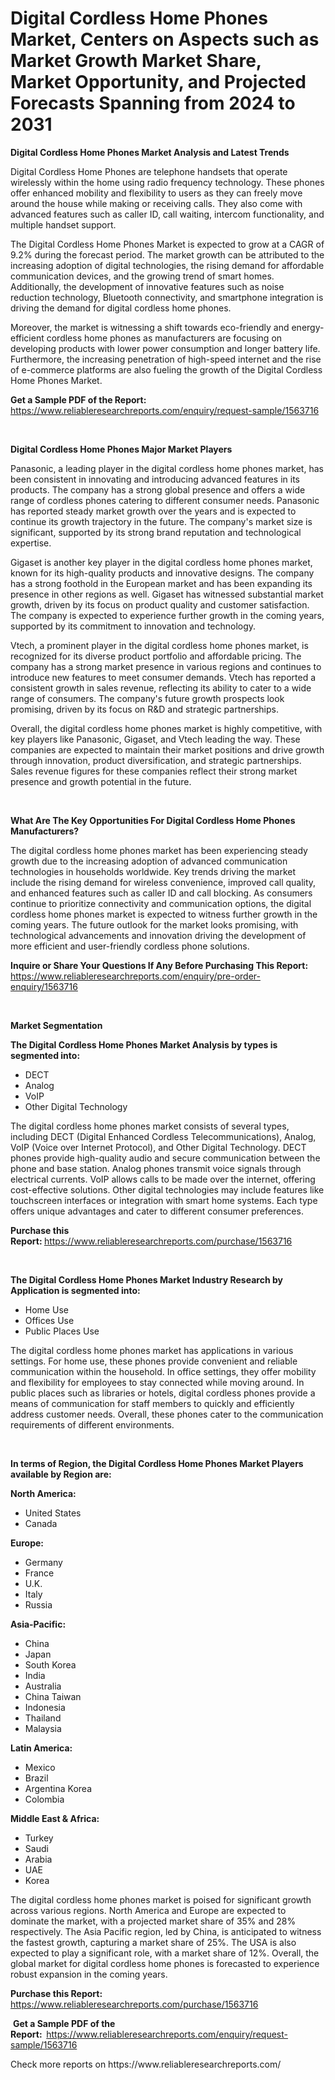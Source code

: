 <p><h1>Digital Cordless Home Phones Market, Centers on Aspects such as Market Growth Market Share, Market Opportunity, and Projected Forecasts Spanning from 2024 to 2031</h1></p><p><strong>Digital Cordless Home Phones Market Analysis and Latest Trends</strong></p>
<p><p>Digital Cordless Home Phones are telephone handsets that operate wirelessly within the home using radio frequency technology. These phones offer enhanced mobility and flexibility to users as they can freely move around the house while making or receiving calls. They also come with advanced features such as caller ID, call waiting, intercom functionality, and multiple handset support.</p><p>The Digital Cordless Home Phones Market is expected to grow at a CAGR of 9.2% during the forecast period. The market growth can be attributed to the increasing adoption of digital technologies, the rising demand for affordable communication devices, and the growing trend of smart homes. Additionally, the development of innovative features such as noise reduction technology, Bluetooth connectivity, and smartphone integration is driving the demand for digital cordless home phones.</p><p>Moreover, the market is witnessing a shift towards eco-friendly and energy-efficient cordless home phones as manufacturers are focusing on developing products with lower power consumption and longer battery life. Furthermore, the increasing penetration of high-speed internet and the rise of e-commerce platforms are also fueling the growth of the Digital Cordless Home Phones Market.</p></p>
<p><strong>Get a Sample PDF of the Report:&nbsp;</strong> <a href="https://www.reliableresearchreports.com/enquiry/request-sample/1563716">https://www.reliableresearchreports.com/enquiry/request-sample/1563716</a></p>
<p>&nbsp;</p>
<p><strong>Digital Cordless Home Phones Major Market Players</strong></p>
<p><p>Panasonic, a leading player in the digital cordless home phones market, has been consistent in innovating and introducing advanced features in its products. The company has a strong global presence and offers a wide range of cordless phones catering to different consumer needs. Panasonic has reported steady market growth over the years and is expected to continue its growth trajectory in the future. The company's market size is significant, supported by its strong brand reputation and technological expertise.</p><p>Gigaset is another key player in the digital cordless home phones market, known for its high-quality products and innovative designs. The company has a strong foothold in the European market and has been expanding its presence in other regions as well. Gigaset has witnessed substantial market growth, driven by its focus on product quality and customer satisfaction. The company is expected to experience further growth in the coming years, supported by its commitment to innovation and technology.</p><p>Vtech, a prominent player in the digital cordless home phones market, is recognized for its diverse product portfolio and affordable pricing. The company has a strong market presence in various regions and continues to introduce new features to meet consumer demands. Vtech has reported a consistent growth in sales revenue, reflecting its ability to cater to a wide range of consumers. The company's future growth prospects look promising, driven by its focus on R&D and strategic partnerships.</p><p>Overall, the digital cordless home phones market is highly competitive, with key players like Panasonic, Gigaset, and Vtech leading the way. These companies are expected to maintain their market positions and drive growth through innovation, product diversification, and strategic partnerships. Sales revenue figures for these companies reflect their strong market presence and growth potential in the future.</p></p>
<p>&nbsp;</p>
<p><strong>What Are The Key Opportunities For Digital Cordless Home Phones Manufacturers?</strong></p>
<p><p>The digital cordless home phones market has been experiencing steady growth due to the increasing adoption of advanced communication technologies in households worldwide. Key trends driving the market include the rising demand for wireless convenience, improved call quality, and enhanced features such as caller ID and call blocking. As consumers continue to prioritize connectivity and communication options, the digital cordless home phones market is expected to witness further growth in the coming years. The future outlook for the market looks promising, with technological advancements and innovation driving the development of more efficient and user-friendly cordless phone solutions.</p></p>
<p><strong>Inquire or Share Your Questions If Any Before Purchasing This Report:</strong> <a href="https://www.reliableresearchreports.com/enquiry/pre-order-enquiry/1563716">https://www.reliableresearchreports.com/enquiry/pre-order-enquiry/1563716</a></p>
<p>&nbsp;</p>
<p><strong>Market Segmentation</strong></p>
<p><strong>The Digital Cordless Home Phones Market Analysis by types is segmented into:</strong></p>
<p><ul><li>DECT</li><li>Analog</li><li>VoIP</li><li>Other Digital Technology</li></ul></p>
<p><p>The digital cordless home phones market consists of several types, including DECT (Digital Enhanced Cordless Telecommunications), Analog, VoIP (Voice over Internet Protocol), and Other Digital Technology. DECT phones provide high-quality audio and secure communication between the phone and base station. Analog phones transmit voice signals through electrical currents. VoIP allows calls to be made over the internet, offering cost-effective solutions. Other digital technologies may include features like touchscreen interfaces or integration with smart home systems. Each type offers unique advantages and cater to different consumer preferences.</p></p>
<p><strong>Purchase this Report:&nbsp;</strong><a href="https://www.reliableresearchreports.com/purchase/1563716">https://www.reliableresearchreports.com/purchase/1563716</a></p>
<p>&nbsp;</p>
<p><strong>The Digital Cordless Home Phones Market Industry Research by Application is segmented into:</strong></p>
<p><ul><li>Home Use</li><li>Offices Use</li><li>Public Places Use</li></ul></p>
<p><p>The digital cordless home phones market has applications in various settings. For home use, these phones provide convenient and reliable communication within the household. In office settings, they offer mobility and flexibility for employees to stay connected while moving around. In public places such as libraries or hotels, digital cordless phones provide a means of communication for staff members to quickly and efficiently address customer needs. Overall, these phones cater to the communication requirements of different environments.</p></p>
<p>&nbsp;</p>
<p><strong>In terms of Region, the Digital Cordless Home Phones Market Players available by Region are:</strong></p>
<p>
    <p> <strong> North America: </strong>
        <ul>
            <li>United States</li>
            <li>Canada</li>
        </ul>
        </p> 
    <p> <strong> Europe: </strong>
        <ul>
            <li>Germany</li>
            <li>France</li>
            <li>U.K.</li>
            <li>Italy</li>
            <li>Russia</li>
        </ul>
        </p> 
    <p> <strong> Asia-Pacific: </strong>
        <ul>
            <li>China</li>
            <li>Japan</li>
            <li>South Korea</li>
            <li>India</li>
            <li>Australia</li>
            <li>China Taiwan</li>
            <li>Indonesia</li>
            <li>Thailand</li>
            <li>Malaysia</li>
        </ul>
        </p> 
    <p> <strong> Latin America: </strong>
        <ul>
            <li>Mexico</li>
            <li>Brazil</li>
            <li>Argentina Korea</li>
            <li>Colombia</li>
        </ul>
        </p> 
    <p> <strong> Middle East & Africa: </strong>
        <ul>
            <li>Turkey</li>
            <li>Saudi</li>
            <li>Arabia</li>
            <li>UAE</li>
            <li>Korea</li>
        </ul>
    </p>
    </p>
<p><p>The digital cordless home phones market is poised for significant growth across various regions. North America and Europe are expected to dominate the market, with a projected market share of 35% and 28% respectively. The Asia Pacific region, led by China, is anticipated to witness the fastest growth, capturing a market share of 25%. The USA is also expected to play a significant role, with a market share of 12%. Overall, the global market for digital cordless home phones is forecasted to experience robust expansion in the coming years.</p></p>
<p><strong>Purchase this Report: </strong><a href="https://www.reliableresearchreports.com/purchase/1563716">https://www.reliableresearchreports.com/purchase/1563716</a></p>
<p>&nbsp;<strong>Get a Sample PDF of the Report:&nbsp;&nbsp;</strong><a href="https://www.reliableresearchreports.com/enquiry/request-sample/1563716">https://www.reliableresearchreports.com/enquiry/request-sample/1563716</a></p>
<p><strong></strong></p>
<p>Check more reports on https://www.reliableresearchreports.com/</p>
